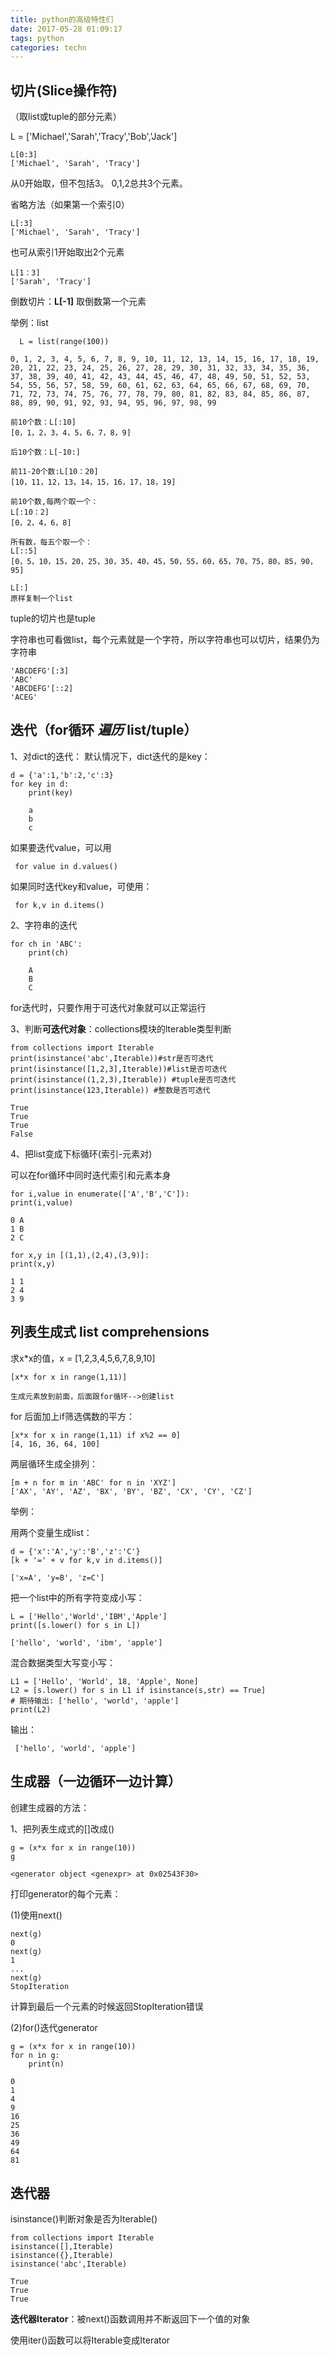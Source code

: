 ```yaml
---
title: python的高级特性们
date: 2017-05-28 01:09:17
tags: python
categories: techn
---
```


## 切片(Slice操作符)

（取list或tuple的部分元素）

L = ['Michael','Sarah','Tracy','Bob','Jack']

    L[0:3]
    ['Michael', 'Sarah', 'Tracy']

从0开始取，但不包括3。
0,1,2总共3个元素。

省略方法（如果第一个索引0）

    L[:3]
    ['Michael', 'Sarah', 'Tracy']

也可从索引1开始取出2个元素

    L[1：3]
    ['Sarah', 'Tracy']

倒数切片：**L[-1]** 取倒数第一个元素

举例：list

      L = list(range(100))

    0, 1, 2, 3, 4, 5, 6, 7, 8, 9, 10, 11, 12, 13, 14, 15, 16, 17, 18, 19, 20, 21, 22, 23, 24, 25, 26, 27, 28, 29, 30, 31, 32, 33, 34, 35, 36, 37, 38, 39, 40, 41, 42, 43, 44, 45, 46, 47, 48, 49, 50, 51, 52, 53, 54, 55, 56, 57, 58, 59, 60, 61, 62, 63, 64, 65, 66, 67, 68, 69, 70, 71, 72, 73, 74, 75, 76, 77, 78, 79, 80, 81, 82, 83, 84, 85, 86, 87, 88, 89, 90, 91, 92, 93, 94, 95, 96, 97, 98, 99

    前10个数：L[:10]
    [0，1，2，3，4，5，6，7，8，9]

    后10个数：L[-10:]

    前11-20个数:L[10：20]
    [10，11，12，13，14，15，16，17，18，19]

    前10个数,每两个取一个：
    L[:10：2]
    [0，2，4，6，8]

    所有数，每五个取一个：
    L[::5]
    [0，5，10，15，20，25，30，35，40，45，50，55，60，65，70，75，80，85，90，95]

    L[:]
    原样复制一个list

tuple的切片也是tuple

字符串也可看做list，每个元素就是一个字符，所以字符串也可以切片，结果仍为字符串

    'ABCDEFG'[:3]
    'ABC'
    'ABCDEFG'[::2]
    'ACEG'

## 迭代（for循环 *遍历*  list/tuple）

1、对dict的迭代：
   默认情况下，dict迭代的是key：

    d = {'a':1,'b':2,'c':3}
    for key in d:
        print(key)

        a
        b
        c

   如果要迭代value，可以用

     for value in d.values()

   如果同时迭代key和value，可使用：

     for k,v in d.items()

2、字符串的迭代
 
    for ch in 'ABC':
        print(ch)

        A
        B
        C

for迭代时，只要作用于可迭代对象就可以正常运行

3、判断**可迭代对象**：collections模块的lterable类型判断

    from collections import Iterable
    print(isinstance('abc',Iterable))#str是否可迭代
    print(isinstance([1,2,3],Iterable))#list是否可迭代
    print(isinstance((1,2,3),Iterable)) #tuple是否可迭代
    print(isinstance(123,Iterable)) #整数是否可迭代

    True
    True
    True
    False

4、把list变成下标循环(索引-元素对)

可以在for循环中同时迭代索引和元素本身

    for i,value in enumerate(['A','B','C']):
    print(i,value)

    0 A
    1 B
    2 C

    for x,y in [(1,1),(2,4),(3,9)]:
    print(x,y)

    1 1
    2 4
    3 9

## 列表生成式 list comprehensions

求x*x的值，x = [1,2,3,4,5,6,7,8,9,10]

    [x*x for x in range(1,11)]

    生成元素放到前面，后面跟for循环-->创建list

for 后面加上if筛选偶数的平方：

    [x*x for x in range(1,11) if x%2 == 0]
    [4, 16, 36, 64, 100]

两层循环生成全排列：

    [m + n for m in 'ABC' for n in 'XYZ']
    ['AX', 'AY', 'AZ', 'BX', 'BY', 'BZ', 'CX', 'CY', 'CZ']

举例：

用两个变量生成list：

    d = {'x':'A','y':'B','z':'C'}
    [k + '=' + v for k,v in d.items()]

    ['x=A', 'y=B', 'z=C']

把一个list中的所有字符变成小写：

    L = ['Hello','World','IBM','Apple']
    print([s.lower() for s in L])

    ['hello', 'world', 'ibm', 'apple']

混合数据类型大写变小写：

    L1 = ['Hello', 'World', 18, 'Apple', None]
    L2 = [s.lower() for s in L1 if isinstance(s,str) == True]
    # 期待输出: ['hello', 'world', 'apple']
    print(L2)

输出：

     ['hello', 'world', 'apple']

## 生成器（一边循环一边计算）

创建生成器的方法：
 
1、把列表生成式的[]改成()

    g = (x*x for x in range(10))
    g

    <generator object <genexpr> at 0x02543F30>

打印generator的每个元素：

(1)使用next()
    
    next(g)
    0
    next(g)
    1
    ...
    next(g)
    StopIteration

计算到最后一个元素的时候返回StopIteration错误

(2)for()迭代generator

    g = (x*x for x in range(10))
    for n in g:
        print(n)

    0
    1
    4
    9
    16
    25
    36
    49
    64
    81



## 迭代器

isinstance()判断对象是否为Iterable()

    from collections import Iterable
    isinstance([],Iterable)
    isinstance({},Iterable)
    isinstance('abc',Iterable)

    True
    True
    True

**迭代器Iterator**：被next()函数调用并不断返回下一个值的对象

使用iter()函数可以将Iterable变成Iterator

